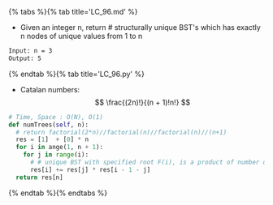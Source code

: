{% tabs %}{% tab title='LC_96.md' %}

* Given an integer n, return # structurally unique BST's which has exactly n nodes of unique values from 1 to n

```txt
Input: n = 3
Output: 5
```

{% endtab %}{% tab title='LC_96.py' %}

* Catalan numbers: $$ \frac{(2n)!}{(n + 1)!n!} $$

```py
# Time, Space : O(N), O(1)
def numTrees(self, n):
  # return factorial(2*n)//factorial(n)//factorial(n)//(n+1)
  res = [1]  + [0] * n
  for i in ange(1, n + 1):
    for j in range(i):
      # # unique BST with specified root F(i), is a product of number of BSTs for its left and right subtrees
      res[i] += res[j] * res[i - 1 - j]
  return res[n]
```

{% endtab %}{% endtabs %}
